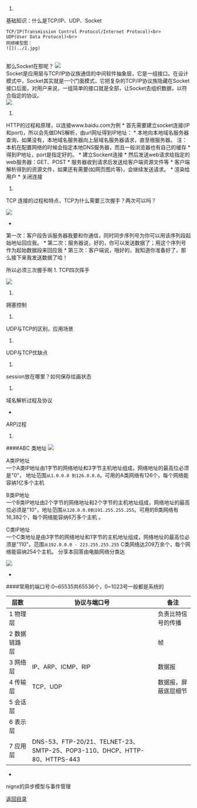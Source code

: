 1. 
基础知识：什么是TCP/IP、UDP、Socket

    TCP/IP(Transmission Control Protocol/Internet Protocol)<br>
    UDP(User Data Protocol)<br>
    网络模型图：
    ![](../1.jpg)
<br>那么Socket在那呢？
  ![](../12.jpg)
     <br>  Socket是应用层与TCP/IP协议族通信的中间软件抽象层，它是一组接口。在设计模式中，Socket其实就是一个门面模式，它把复杂的TCP/IP协议族隐藏在Socket接口后面，对用户来说，一组简单的接口就是全部，让Socket去组织数据，以符合指定的协议。<br>
      ![](../32.jpg)
 
1.  
HTTP的过程和原理，以连接www.baidu.com为例
  * 
  首先需要建立socket连接(IP和port)，所以会先做DNS解析，由url网址得到IP地址：
      * 
本地向本地域名服务器查询，如果没有，本地域名服务器向上层域名服务器请求，直至根服务器。 注：本机在配置网络的时候会指定本地DNS服务器，而且一般浏览器也有自己的缓存
      * 
得到IP地址，port是指定好的。
  * 
建立Sockent连接
  * 
然后发送web请求给指定的web服务器：GET、POST
  * 
服务器收到请求后发送给客户端资源文件等
  * 
客户端解析得到的资源文件，如果还有需要(如网页图片等)，会继续发送请求。
  * 
渲染给用户
  * 
关闭连接

1. 
TCP 连接的过程和特点，TCP为什么需要三次握手？两次可以吗？

![](../wKioL1LSW6rjI1nhAAE63Uv8ZRY731.jpg)

  * 
第一次：客户段告诉服务器我要和你通信，同时同步序列号为你可以用该序列段起始地址回应我。
  * 
第二次：服务器说，好的，你可以发送数据了；用这个序列号作为起始数据段来回应我
  * 
第三次：客户端说，哦好的，我知道你准备好了，那么接下来我发送数据了哈！

  所以必须三次握手啊
1. 
TCP四次挥手

![](../20130726025024631.jpeg)


1. 
拥塞控制

1. 
UDP与TCP的区别，应用场景

1. 
UDP与TCP优缺点

1. 
session放在哪里？如何保存绘画状态

1. 
域名解析过程及协议

* 
ARP过程

1. 
####ABC 类地址
![](../QQ截图20160617152050.png)

A类IP地址<br>
一个A类IP地址由1字节的网络地址和3字节主机地址组成，网络地址的最高位必须是"0"， 地址范围```从1.0.0.0 到126.0.0.0```。可用的A类网络有126个，每个网络能容纳1亿多个主机

B类IP地址<br>
一个B类IP地址由2个字节的网络地址和2个字节的主机地址组成，网络地址的最高位必须是"10"，地址范围```从128.0.0.0到191.255.255.255```。可用的B类网络有16,382个，每个网络能容纳6万多个主机 。

C类IP地址<br>
一个C类地址是由3字节的网络地址和1字节的主机地址组成，网络地址的最高位必须是"110"。范围```从192.0.0.0 - 223.255.255.255``` C类网络达209万余个，每个网络能容纳254个主机。
分享本回答由电脑网络分类达

![](../QQ截图20160617152112.png)


* 
####常用的端口号:0~65535共65536个，0~1023号一般都是系统的

| 层数 | 协议与端口号 | 备注 |
| -- | -- | -- |
| 1 物理层 |  | 负责比特信号的传播 |
| 2 数据链路层 |  | 帧 |
| 3 网络层 | IP、ARP、ICMP、RIP | 数据报 |
| 4 传输层 | TCP、UDP | 数据报，屏蔽底层细节 |
| 5 会话层 | |  |
| 6 表示层 | |  |
| 7 应用层 | DNS-53、FTP-20/21、TELNET-23、SMTP-25、POP3-110、DHCP、HTTP-80、HTTPS-443 |  |

* 
nignx的异步模型与事件管理


[返回目录](README.md)